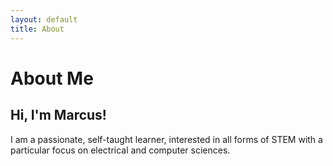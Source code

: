 ```yaml
---
layout: default
title: About
---
```


<h1>About Me</h1>
<h2>Hi, I'm Marcus!</h2>
<p>I am a passionate, self-taught learner, interested in all forms of STEM with a particular focus on electrical and computer sciences. </p>